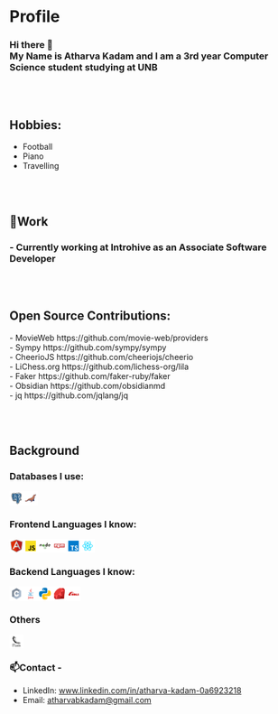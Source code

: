 # Profile
### Hi there 👋 <br> My Name is Atharva Kadam and I am a 3rd year Computer Science student studying at UNB 

<br></br>
## Hobbies:
- Football
- Piano
- Travelling

<br></br>
## 🔭Work
 ### - Currently working at Introhive as an Associate Software Developer

<br></br>
## Open Source Contributions:
<p style="display: flow;">
  - MovieWeb https://github.com/movie-web/providers<br>
  - Sympy https://github.com/sympy/sympy<br>
  - CheerioJS https://github.com/cheeriojs/cheerio<br>
  - LiChess.org https://github.com/lichess-org/lila<br>
  - Faker https://github.com/faker-ruby/faker<br>
  - Obsidian https://github.com/obsidianmd<br>
  - jq https://github.com/jqlang/jq<br>
</p>

<br></br>
## Background
### Databases I use:
<p style="display: flex; flex-direction: row">
  <img src="https://github.com/capak07/capak07/blob/main/postgresql.svg" alt="html" style="vertical-align:top; height: 5%; width: 5%;">
  <img src="https://github.com/capak07/capak07/blob/main/mariadb.svg" alt="html" style="vertical-align:top; height: 5%; width: 5%;">
</p>

### Frontend Languages I know:
<p style="display: flex; flex-direction: row">
  <img src="https://github.com/capak07/capak07/blob/main/angular.svg" alt="html" style="vertical-align:top; height: 5%; width: 5%;">
  <img src="https://github.com/capak07/capak07/blob/main/javascript.svg" alt="html" style="vertical-align:top; height: 5%; width: 5%;">
  <img src="https://github.com/capak07/capak07/blob/main/nodejs.svg" alt="html" style="vertical-align:top; height: 5%; width: 5%;">
  <img src="https://github.com/capak07/capak07/blob/main/npm.svg" alt="html" style="vertical-align:top; height: 5%; width: 5%;">
  <img src="https://github.com/capak07/capak07/blob/main/typescript.svg" alt="html" style="vertical-align:top; height: 5%; width: 5%;">
  <img src="https://github.com/capak07/capak07/blob/main/react.svg" alt="html" style="vertical-align:top; height: 5%; width: 5%;">
</p>

### Backend Languages I know:
<p style="display: flex; flex-direction: row">
  <img src="https://github.com/capak07/capak07/blob/main/c.svg" alt="html" style="vertical-align:top; height: 5%; width: 5%;">
  <img src="https://github.com/capak07/capak07/blob/main/java.svg" alt="html" style="vertical-align:top; height: 5%; width: 5%;">
  <img src="https://github.com/capak07/capak07/blob/main/python.svg" alt="html" style="vertical-align:top; height: 5%; width: 5%;">
  <img src="https://github.com/capak07/capak07/blob/main/ruby.svg" alt="html" style="vertical-align:top; height: 5%; width: 5%;">
  <img src="https://github.com/capak07/capak07/blob/main/rails.svg" alt="html" style="vertical-align:top; height: 5%; width: 5%;">
</p>

### Others
<p style="display: flex; flex-direction: row">
  <img src="https://github.com/capak07/capak07/blob/main/flask.svg" alt="html" style="vertical-align:top; background-color: white; height: 5%; width: 5%;">
</p>

### 📫Contact -
- LinkedIn: www.linkedin.com/in/atharva-kadam-0a6923218
- Email: atharvabkadam@gmail.com
<!--
**capak07/capak07** is a ✨ _special_ ✨ repository because its `README.md` (this file) appears on your GitHub profile.

Here are some ideas to get you started:

- 🔭 I’m currently working on ...
- 🌱 I’m currently learning ...
- 👯 I’m looking to collaborate on ...
- 🤔 I’m looking for help with ...
- 💬 Ask me about ...
- 📫 How to reach me: ...
- 😄 Pronouns: ...
- ⚡ Fun fact: ...
-->
